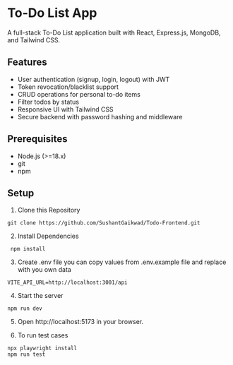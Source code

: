 # To-Do List App

A full-stack To-Do List application built with React, Express.js, MongoDB, and Tailwind CSS.

## Features
- User authentication (signup, login, logout) with JWT
- Token revocation/blacklist support
- CRUD operations for personal to-do items
- Filter todos by status
- Responsive UI with Tailwind CSS
- Secure backend with password hashing and middleware

## Prerequisites
- Node.js (>=18.x)
- git
- npm

## Setup
1. Clone this Repository 
```
git clone https://github.com/SushantGaikwad/Todo-Frontend.git
```
2. Install Dependencies 
```
 npm install
 ```
3. Create .env file you can copy values from .env.example file and replace with you own data
```
VITE_API_URL=http://localhost:3001/api
```

4. Start the server 
```
npm run dev
```

5. Open http://localhost:5173 in your browser.

6. To run test cases
```
npx playwright install
npm run test
```



